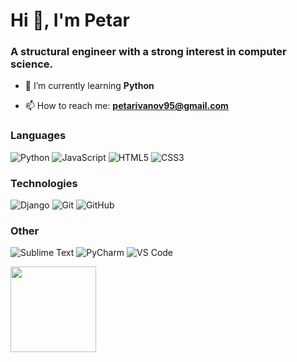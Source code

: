 <h1 align="left">Hi 👋, I'm Petar</h1>
<h3 align="left">A structural engineer with a strong interest in computer science.</h3>

- 🌱 I’m currently learning **Python**

- 📫 How to reach me: **petarivanov95@gmail.com**

### Languages

![Python](https://img.shields.io/badge/Python-3776AB?style=for-the-badge&logo=python&logoColor=white)
![JavaScript](https://img.shields.io/badge/JavaScript-F7DF1E?style=for-the-badge&logo=javascript&logoColor=black)
![HTML5](https://img.shields.io/badge/HTML5-E34F26?style=for-the-badge&logo=html5&logoColor=white)
![CSS3](https://img.shields.io/badge/CSS3-1572B6?style=for-the-badge&logo=css3&logoColor=white")

### Technologies
![Django](https://img.shields.io/badge/Django-092E20?style=for-the-badge&logo=django&logoColor=white)
![Git](https://img.shields.io/badge/GIT-E44C30?style=for-the-badge&logo=git&logoColor=white)
![GitHub](https://img.shields.io/badge/GitHub-100000?style=for-the-badge&logo=github&logoColor=white"/>)

### Other

![Sublime Text](https://img.shields.io/badge/sublime_text-%23575757.svg?&style=for-the-badge&logo=sublime-text&logoColor=important"/>)
![PyCharm](https://img.shields.io/badge/PyCharm-000000.svg?&style=for-the-badge&logo=PyCharm&logoColor=white"/>)
![VS Code]( https://img.shields.io/badge/Visual_Studio_Code-0078D4?style=for-the-badge&logo=visual%20studio%20code&logoColor=white"/>)

<a><img height="137px" src="https://github-readme-stats.vercel.app/api?username=petarivanov95&hide_title=true&hide_border=true&show_icons=true&include_all_commits=true&count_private=true&line_height=21&text_color=000&icon_color=000&bg_color=0,ea6161,ffc64d,fffc4d,52fa5a&theme=graywhite" />
